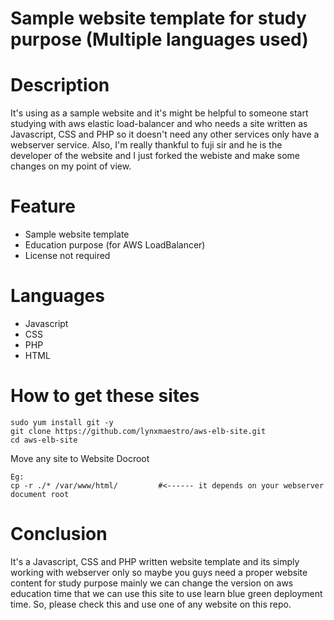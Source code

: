 # Sample website template for study purpose (Multiple languages used)

# Description
It's using as a sample website and it's might be helpful to someone start studying with aws elastic load-balancer and who needs a site written as Javascript, CSS and PHP so it doesn't need any other services only have a webserver service. Also, I'm really thankful to fuji sir and he is the developer of the website and I just forked the webiste and make some changes on my point of view.

# Feature
* Sample website template
* Education purpose (for AWS LoadBalancer)
* License not required

# Languages

* Javascript
* CSS
* PHP
* HTML


# How to get these sites

`````
sudo yum install git -y
git clone https://github.com/lynxmaestro/aws-elb-site.git
cd aws-elb-site
`````

Move any site to Website Docroot

`````
Eg:
cp -r ./* /var/www/html/         #<------ it depends on your webserver document root
`````

# Conclusion

It's a Javascript, CSS and PHP written website template and its simply working with webserver only so maybe you guys need a proper website content for study purpose mainly we can change the version on aws education time that we can use this site to use learn blue green deployment time. So, please check this and use one of any website on this repo.
